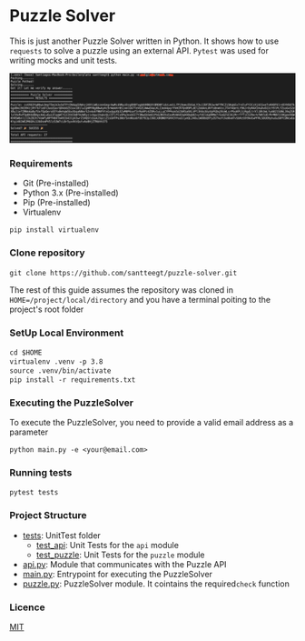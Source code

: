 # Puzzle Solver

This is just another Puzzle Solver written in Python. It shows how to use `requests` to solve a puzzle using an external API. `Pytest` was used for writing mocks and unit tests.

![Output Console](sample_output.png "Output Console")

### Requirements

* Git (Pre-installed)
* Python 3.x (Pre-installed)
* Pip (Pre-installed)
* Virtualenv

```
pip install virtualenv
```

### Clone repository

```
git clone https://github.com/santteegt/puzzle-solver.git
```

The rest of this guide assumes the repository was cloned in `HOME=/project/local/directory` and you have a terminal poiting to the project's root folder 

### SetUp Local Environment

```
cd $HOME
virtualenv .venv -p 3.8
source .venv/bin/activate
pip install -r requirements.txt
```

### Executing the PuzzleSolver

To execute the PuzzleSolver, you need to provide a valid email address as a parameter

```
python main.py -e <your@email.com>
```

### Running tests

```
pytest tests
```

### Project Structure

- [tests](./tests/): UnitTest folder
  * [test_api](./tests/test_api.py): Unit Tests for the `api` module
  * [test_puzzle](./tests/test_puzzle.py): Unit Tests for the `puzzle` module
- [api.py](./api.py): Module that communicates with the Puzzle API
- [main.py](./main.py): Entrypoint for executing the PuzzleSolver
- [puzzle.py](./puzzle.py): PuzzleSolver module. It cointains the required`check` function


### Licence

[MIT](LICENSE.md)
